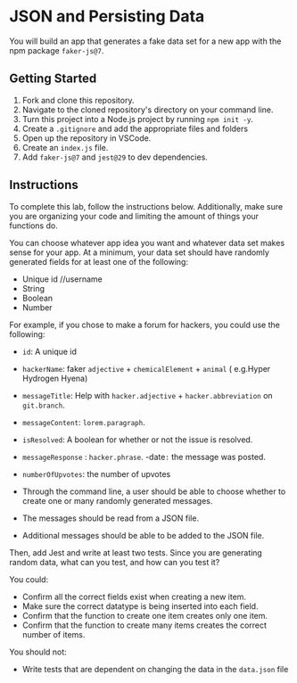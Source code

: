 # JSON and Persisting Data

You will build an app that generates a fake data set for a new app with the npm package `faker-js@7`.

## Getting Started

1. Fork and clone this repository.
1. Navigate to the cloned repository's directory on your command line.
1. Turn this project into a Node.js project by running `npm init -y`.
1. Create a `.gitignore` and add the appropriate files and folders
1. Open up the repository in VSCode.
1. Create an `index.js` file.
1. Add `faker-js@7` and `jest@29` to dev dependencies.

## Instructions

To complete this lab, follow the instructions below. Additionally, make sure you are organizing your code and limiting the amount of things your functions do.

You can choose whatever app idea you want and whatever data set makes sense for your app. At a minimum, your data set should have randomly generated fields for at least one of the following:

- Unique id //username
- String
- Boolean
- Number

For example, if you chose to make a forum for hackers, you could use the following:

- `id`: A unique id
- `hackerName`: faker `adjective` + `chemicalElement` + `animal` ( e.g.Hyper Hydrogen Hyena)
- `messageTitle`: Help with `hacker.adjective` + `hacker.abbreviation` on `git.branch`.
- `messageContent`: `lorem.paragraph`.
- `isResolved`: A boolean for whether or not the issue is resolved.
- `messageResponse` : `hacker.phrase`.
  -date`:` the message was posted.
- `numberOfUpvotes`: the number of upvotes

- Through the command line, a user should be able to choose whether to create one or many randomly generated messages.

- The messages should be read from a JSON file.
- Additional messages should be able to be added to the JSON file.

Then, add Jest and write at least two tests. Since you are generating random data, what can you test, and how can you test it?

You could:

- Confirm all the correct fields exist when creating a new item.
- Make sure the correct datatype is being inserted into each field.
- Confirm that the function to create one item creates only one item.
- Confirm that the function to create many items creates the correct number of items.

You should not:

- Write tests that are dependent on changing the data in the `data.json` file
